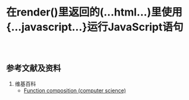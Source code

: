 # 在render()里返回的(...html...)里使用{...javascript...}运行JavaScript语句

```javascript

```

```javascript

```

```javascript

```

## 参考文献及资料

1. 维基百科
	- [Function composition (computer science)](https://en.wikipedia.org/wiki/Function_composition_(computer_science))

